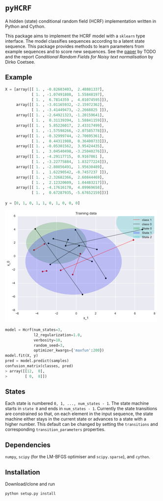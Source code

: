 `pyHCRF`
==================

A hidden (state) conditional random field (HCRF) implementation written in Python and Cython.

This package aims to implement the HCRF model with a `sklearn` type interface. The model classifies sequences
according to a latent state sequence. This package provides methods to learn parameters from example sequences and
to score new sequences. See the [paper]() by TODO and the
report *Conditional Random Fields for Noisy text normalisation* by Dirko Coetsee.

## Example

```python
X = [array([[ 1. , -0.82683403,  2.48881337],
            [ 1. , -1.07491808,  1.55848197],
            [ 1. ,  6.7814359 ,  4.01074595]]),
     array([[ 1. , -3.01165932, -2.15972362],
            [ 1. , -3.41449473, -2.2668825 ]]),
     array([[ 1. , -2.64921323, -1.20159641],
            [ 1. ,  0.31139394,  1.58841159]]),
     array([[ 1. ,  5.85226017,  2.43317499],
            [ 1. , -1.57598266, -2.07585778]]),
     array([[ 1. , -0.32999744, -2.70695361],
            [ 1. ,  0.44311988,  0.36400733]]),
     array([[ 1. , -0.05301562,  3.95424435],
            [ 1. ,  3.04540498, -3.25040276]]),
     array([[ 1. , -4.29117715,  0.9167861 ],
            [ 1. , -3.22775884,  1.83277224]]),
     array([[ 1. , -2.80856491,  1.95630489],
            [ 1. ,  1.62290542, -0.7457237 ]]),
     array([[ 1. , -2.32682366,  2.60844469],
            [ 1. ,  2.12320609,  1.04483217]]),
     array([[ 1. , -4.17616178,  4.09969658],
            [ 1. ,  0.67287935, -5.67652159]])]

y = [0, 1, 0, 1, 1, 0, 1, 0, 0, 0]
```

![Training examples](training_examples.png "Training examples")

```python
model = Hcrf(num_states=3,
             l2_regularization=1.0,
             verbosity=10,
             random_seed=3,
             optimizer_kwargs={'maxfun':200})
model.fit(X, y)
pred = model.predict(samples)
confusion_matrix(classes, pred)
> array([[12,  0],
>        [ 0,  8]])
```

## States
Each state is numbered `0, 1, ..., num_states - 1`. The state machine starts in `state 0` and ends in `num_states - 1`.
Currently the state transitions are constrained so that, on each element in the input sequence,
 the state machine either stays in the current state or
advances to a state with a higher number. This default can be changed by setting the `transitions` and corresponding
`transition_parameters` properties.

## Dependencies
`numpy`, `scipy` (for the LM-BFGS optimiser and `scipy.sparse`), and `cython`.

## Installation
Download/clone and run

```
python setup.py install
```
